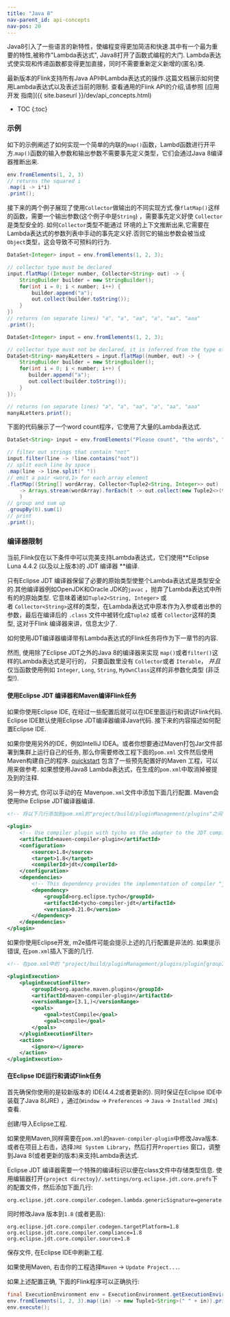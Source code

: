 ```yaml
---
title: "Java 8"
nav-parent_id: api-concepts
nav-pos: 20
---
```

<!--
Licensed to the Apache Software Foundation (ASF) under one
or more contributor license agreements.  See the NOTICE file
distributed with this work for additional information
regarding copyright ownership.  The ASF licenses this file
to you under the Apache License, Version 2.0 (the
"License"); you may not use this file except in compliance
with the License.  You may obtain a copy of the License at

  http://www.apache.org/licenses/LICENSE-2.0

Unless required by applicable law or agreed to in writing,
software distributed under the License is distributed on an
"AS IS" BASIS, WITHOUT WARRANTIES OR CONDITIONS OF ANY
KIND, either express or implied.  See the License for the
specific language governing permissions and limitations
under the License.
-->

Java8引入了一些语言的新特性，使编程变得更加简洁和快速.其中有一个最为重要的特性,被称作"Lambda表达式", Java8打开了函数式编程的大门. Lambda表达式使实现和传递函数都变得更加直接，同时不需要重新定义新增的(匿名)类.

最新版本的Flink支持所有Java API中Lambda表达式的操作.这篇文档展示如何使用Lambda表达式以及表述当前的限制. 查看通用的Flink API的介绍,请参照 [应用开发 指南]({{ site.baseurl }}/dev/api_concepts.html)

* TOC
{:toc}

### 示例

如下的示例阐述了如何实现一个简单的内联的`map()`函数，Lambd函数进行开平方.`map()`函数的输入参数和输出参数不需要事先定义类型，它们会通过Java 8编译器推断出来.

~~~java
env.fromElements(1, 2, 3)
// returns the squared i
.map(i -> i*i)
.print();
~~~

接下来的两个例子展现了使用`Collector`做输出的不同实现方式.像`flatMap()`这样的函数，需要一个输出参数(这个例子中是`String`) ，需要事先定义好使 `Collector`是类型安全的.
如何`Collector`类型不能通过 环境的上下文推断出来,它需要在Lambda表达式的参数列表中手动的事先定义好.否则它的输出参数会被当成`Object`类型，这会导致不可预料的行为.

~~~java
DataSet<Integer> input = env.fromElements(1, 2, 3);

// collector type must be declared
input.flatMap((Integer number, Collector<String> out) -> {
    StringBuilder builder = new StringBuilder();
    for(int i = 0; i < number; i++) {
        builder.append("a");
        out.collect(builder.toString());
    }
})
// returns (on separate lines) "a", "a", "aa", "a", "aa", "aaa"
.print();
~~~

~~~java
DataSet<Integer> input = env.fromElements(1, 2, 3);

// collector type must not be declared, it is inferred from the type of the dataset
DataSet<String> manyALetters = input.flatMap((number, out) -> {
    StringBuilder builder = new StringBuilder();
    for(int i = 0; i < number; i++) {
       builder.append("a");
       out.collect(builder.toString());
    }
});

// returns (on separate lines) "a", "a", "aa", "a", "aa", "aaa"
manyALetters.print();
~~~

下面的代码展示了一个word count程序，它使用了大量的Lambda表达式.

~~~java
DataSet<String> input = env.fromElements("Please count", "the words", "but not this");

// filter out strings that contain "not"
input.filter(line -> !line.contains("not"))
// split each line by space
.map(line -> line.split(" "))
// emit a pair <word,1> for each array element
.flatMap((String[] wordArray, Collector<Tuple2<String, Integer>> out)
    -> Arrays.stream(wordArray).forEach(t -> out.collect(new Tuple2<>(t, 1)))
    )
// group and sum up
.groupBy(0).sum(1)
// print
.print();
~~~

### 编译器限制
当前,Flink仅在以下条件中可以完美支持Lambda表达式，它们使用**Eclipse Luna 4.4.2 (以及以上版本)的 JDT 编译器 **编译.

只有Eclipse JDT 编译器保留了必要的原始类型使整个Lambda表达式是类型安全的.其他编译器例如OpenJDK和Oracle JDK的`javac` ，抛弃了Lambda表达式中所有的的原始类型. 它意味着诸如`Tuple2<String, Integer>` 或者 `Collector<String>`这样的类型，在Lambda表达式中原本作为入参或者出参的参数，最后在编译后的 `.class` 文件中被转化成`Tuple2` 或者 `Collector`这样的类型, 这对于Flink 编译器来讲，信息太少了.

如何使用JDT编译器编译带有Lambda表达式的Flink任务将作为下一章节的内容.

然而, 使用除了Eclipse JDT之外的Java 8的编译器来实现 `map()`或者`filter()`这样的Lambda表达式是可行的， 只要函数里没有 `Collector`或者 `Iterable`， *并且* 仅当函数使用例如 `Integer`, `Long`, `String`, `MyOwnClass`这样的非参数化类型 (非泛型!).

#### 使用Eclipse JDT 编译器和Maven编译Flink任务

如果你使用Eclipse IDE, 在经过一些配置后就可以在IDE里面运行和调试Flink代码. Eclipse IDE默认使用Eclipse JDT编译器编译Java代码. 接下来的内容描述如何配置Eclipse IDE.

如果你使用另外的IDE，例如IntelliJ IDEA。或者你想要通过Maven打包Jar文件部署到集群上运行自己的任务, 那么你需要修改工程下面的`pom.xml` 文件然后使用Maven构建自己的程序. [quickstart]({{site.baseurl}}/quickstart/setup_quickstart.html) 包含了一些预先配置好的Maven 工程，可以用来做参考. 如果想使用Java8 Lambda表达式，在生成的`pom.xml`中取消掉被提及到的注释.

另一种方式, 你可以手动的在 Maven`pom.xml`文件中添加下面几行配置. Maven会使用the Eclipse JDT编译器编译.

~~~xml
<!-- 将以下几行添加到pom.xml的"project/build/pluginManagement/plugins"之间 -->

<plugin>
    <!-- Use compiler plugin with tycho as the adapter to the JDT compiler. -->
    <artifactId>maven-compiler-plugin</artifactId>
    <configuration>
        <source>1.8</source>
        <target>1.8</target>
        <compilerId>jdt</compilerId>
    </configuration>
    <dependencies>
        <!-- This dependency provides the implementation of compiler "jdt": -->
        <dependency>
            <groupId>org.eclipse.tycho</groupId>
            <artifactId>tycho-compiler-jdt</artifactId>
            <version>0.21.0</version>
        </dependency>
    </dependencies>
</plugin>
~~~

如果你使用Eclipse开发, m2e插件可能会提示上述的几行配置是非法的. 如果提示错误, 在`pom.xml`插入下面的几行.

~~~xml
<!-- 在pom.xml中的 "project/build/pluginManagement/plugins/plugin[groupId="org.eclipse.m2e", artifactId="lifecycle-mapping"]/configuration/lifecycleMappingMetadata/pluginExecutions"插入下面几行 -->

<pluginExecution>
    <pluginExecutionFilter>
        <groupId>org.apache.maven.plugins</groupId>
        <artifactId>maven-compiler-plugin</artifactId>
        <versionRange>[3.1,)</versionRange>
        <goals>
            <goal>testCompile</goal>
            <goal>compile</goal>
        </goals>
    </pluginExecutionFilter>
    <action>
        <ignore></ignore>
    </action>
</pluginExecution>
~~~

#### 在Eclipse IDE运行和调试Flink任务

首先确保你使用的是较新版本的 IDE(4.4.2或者更新的). 同时保证在Eclipse IDE中装载了Java 8(JRE) ，通过(`Window` -> `Preferences` -> `Java` -> `Installed JREs`)查看.

创建/导入Eclipse工程.

如果使用Maven,同样需要在`pom.xml`的`maven-compiler-plugin`中修改Java版本. 或者在项目上右击，选择`JRE System Library`，然后打开`Properties` 窗口，调整到Java 8(或者更新的版本)来支持Lambda表达式.

Eclipse JDT 编译器需要一个特殊的编译标识以便在class文件中存储类型信息. 使用编辑器打开`{project directoy}/.settings/org.eclipse.jdt.core.prefs`下的配置文件，然后添加下面几行:

~~~
org.eclipse.jdt.core.compiler.codegen.lambda.genericSignature=generate
~~~

同时修改Java 版本到`1.8` (或者更高):

~~~
org.eclipse.jdt.core.compiler.codegen.targetPlatform=1.8
org.eclipse.jdt.core.compiler.compliance=1.8
org.eclipse.jdt.core.compiler.source=1.8
~~~

保存文件, 在Eclipse IDE中刷新工程.

如果使用Maven, 右击你的工程选择`Maven` -> `Update Project...`.

如果上述配置正确, 下面的Flink程序可以正确执行:

~~~java
final ExecutionEnvironment env = ExecutionEnvironment.getExecutionEnvironment();
env.fromElements(1, 2, 3).map((in) -> new Tuple1<String>(" " + in)).print();
env.execute();
~~~

